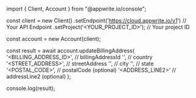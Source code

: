 import { Client, Account } from "@appwrite.io/console";

const client = new Client()
    .setEndpoint('https://cloud.appwrite.io/v1') // Your API Endpoint
    .setProject('<YOUR_PROJECT_ID>'); // Your project ID

const account = new Account(client);

const result = await account.updateBillingAddress(
    '<BILLING_ADDRESS_ID>', // billingAddressId
    '<COUNTRY>', // country
    '<STREET_ADDRESS>', // streetAddress
    '<CITY>', // city
    '<STATE>', // state
    '<POSTAL_CODE>', // postalCode (optional)
    '<ADDRESS_LINE2>' // addressLine2 (optional)
);

console.log(result);
